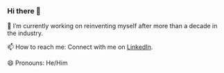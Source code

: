 ### Hi there 👋

<!--
**CMAZ83/CMAZ83** is a ✨ _special_ ✨ repository because its `README.md` (this file) appears on your GitHub profile.

Here are some ideas to get you started:

- 🔭 I’m currently working on reinventing myself after more than 15 years in the industry.
- 🌱 I’m currently learning Data Science.
- 👯 I’m looking to collaborate on ...
- 🤔 I’m looking for help with ...
- 💬 Ask me about ...
- 📫 How to reach me: ...
- 😄 Pronouns: ...
- ⚡ Fun fact: ...
-->
🔭 I’m currently working on reinventing myself after more than a decade in the industry. 

📫 How to reach me: Connect with me on [LinkedIn](https://www.linkedin.com/in/chiranjibmazumdar/). 

😄 Pronouns: He/Him
